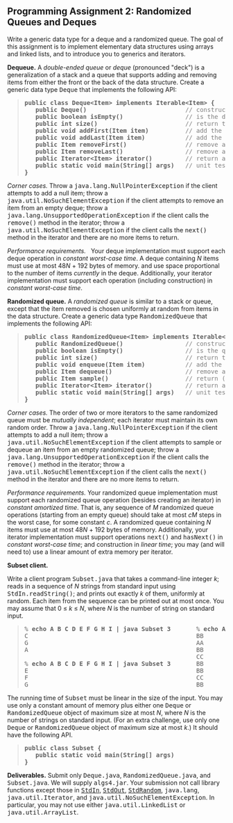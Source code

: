 <!-- saved from url=(0062)http://coursera.cs.princeton.edu/algs4/assignments/queues.html -->
<html><head><meta http-equiv="Content-Type" content="text/html; charset=UTF-8">

<title>
Programming Assignment 2: Randomized Queues and Deques
</title><style type="text/css"></style></head>

<body>
<h2>Programming Assignment 2: Randomized Queues and Deques</h2>

<p>

Write a generic data type for a deque and a randomized queue.
The goal of this assignment is to implement elementary data structures
using arrays and linked lists, and to introduce you to generics and
iterators.

</p><p>
<b>Dequeue.</b>
A <em>double-ended queue</em> or <em>deque</em> (pronounced "deck")
is a generalization of a 
stack and a queue that supports adding and removing items 
from either the front or the back of the data structure.
Create a generic data type <tt>Deque</tt> that implements the following API:

</p><blockquote>
<pre><b>public class Deque&lt;Item&gt; implements Iterable&lt;Item&gt; {</b>
<b>   public Deque()                           </b><font color="gray">// construct an empty deque</font>
<b>   public boolean isEmpty()                 </b><font color="gray">// is the deque empty?</font>
<b>   public int size()                        </b><font color="gray">// return the number of items on the deque</font>
<b>   public void addFirst(Item item)          </b><font color="gray">// add the item to the front</font>
<b>   public void addLast(Item item)           </b><font color="gray">// add the item to the end</font>
<b>   public Item removeFirst()                </b><font color="gray">// remove and return the item from the front</font>
<b>   public Item removeLast()                 </b><font color="gray">// remove and return the item from the end</font>
<b>   public Iterator&lt;Item&gt; iterator()         </b><font color="gray">// return an iterator over items in order from front to end</font>
<b>   public static void main(String[] args)   </b><font color="gray">// unit testing</font>
<b>}</b>
</pre>
</blockquote>


<p><em>Corner cases.</em>
Throw a <tt>java.lang.NullPointerException</tt>
if the client attempts to add a null item;
throw a <tt>java.util.NoSuchElementException</tt>
if the client attempts to remove an item from an empty deque;
throw a <tt>java.lang.UnsupportedOperationException</tt> if the client calls
the <tt>remove()</tt> method in the iterator;
throw a <tt>java.util.NoSuchElementException</tt> if the client calls the <tt>next()</tt>
method in the iterator and there are no more items to return.

</p><p><em>Performance requirements.</em> &nbsp;
Your deque implementation must support each deque operation
in <em>constant worst-case time</em>.
A deque containing <em>N</em> items must use at most 48<em>N</em> + 192 bytes of memory.
and use space proportional to the number of items <em>currently</em> in
the deque.
Additionally, your iterator implementation must support
each operation (including construction) in <em>constant worst-case time</em>.



</p><p><b>Randomized queue.</b>
A <em>randomized queue</em> is similar to a stack or queue, except that
the item removed is chosen uniformly at random from items in
the data structure.
Create a generic data type <tt>RandomizedQueue</tt>
that implements the following API:

</p><blockquote>
<pre><b>public class RandomizedQueue&lt;Item&gt; implements Iterable&lt;Item&gt; {</b>
<b>   public RandomizedQueue()                 </b><font color="gray">// construct an empty randomized queue</font>
<b>   public boolean isEmpty()                 </b><font color="gray">// is the queue empty?</font>
<b>   public int size()                        </b><font color="gray">// return the number of items on the queue</font>
<b>   public void enqueue(Item item)           </b><font color="gray">// add the item</font>
<b>   public Item dequeue()                    </b><font color="gray">// remove and return a random item</font>
<b>   public Item sample()                     </b><font color="gray">// return (but do not remove) a random item</font>
<b>   public Iterator&lt;Item&gt; iterator()         </b><font color="gray">// return an independent iterator over items in random order</font>
<b>   public static void main(String[] args)   </b><font color="gray">// unit testing</font>
<b>}</b>
</pre>  
</blockquote>


<p><em>Corner cases.</em>
The order of two or more iterators to the same randomized queue must be
<em>mutually independent</em>; each iterator must maintain its own random order.
Throw a <tt>java.lang.NullPointerException</tt>
if the client attempts to add a null item;
throw a <tt>java.util.NoSuchElementException</tt>
if the client attempts to sample or dequeue an item from an empty randomized queue;
throw a <tt>java.lang.UnsupportedOperationException</tt> if the client calls
the <tt>remove()</tt> method in the iterator;
throw a <tt>java.util.NoSuchElementException</tt> if the client calls the <tt>next()</tt>
method in the iterator and there are no more items to return.



</p><p><em>Performance requirements.</em>
Your randomized queue implementation must support each randomized queue operation
(besides creating an iterator) in <em>constant amortized time</em>.
That is, any sequence of <em>M</em> randomized queue operations (starting from
an empty queue) should take at most <em>cM</em> steps in the worst case,
for some constant <em>c</em>.
A randomized queue containing <em>N</em> items must use at most
48<em>N</em> + 192 bytes of memory.
Additionally, your iterator implementation must support 
operations <tt>next()</tt> and <tt>hasNext()</tt> in <em>constant worst-case time</em>;
and construction in <em>linear time</em>; you may (and will need to) use a
linear amount of extra memory per iterator.





</p><p>
<b>Subset client.</b>

Write a client program <tt>Subset.java</tt> that takes a
command-line integer <em>k</em>; reads in a sequence of
<em>N</em> strings from standard input using <tt>StdIn.readString()</tt>;
and prints out exactly <em>k</em> of them, uniformly at random.
Each item from the sequence can be printed out at most once.
You may assume that 0 ≤ <em>k</em> ≤ <em>N</em>, where <em>N</em>
is  the number of string on standard input.

</p><blockquote>
<pre>% <b>echo A B C D E F G H I | java Subset 3</b>       % <b>echo AA BB BB BB BB BB CC CC | java Subset 8</b>
C                                              BB
G                                              AA
A                                              BB
                                               CC
% <b>echo A B C D E F G H I | java Subset 3</b>       BB
E                                              BB
F                                              CC
G                                              BB
</pre>
</blockquote>


The running time of <tt>Subset</tt> must be linear in the size of the input.
You may use only a constant amount of memory plus either
one <tt>Deque</tt> or <tt>RandomizedQueue</tt> object of maximum size at most <em>N</em>,
where <em>N</em> is the number of strings on standard input.
(For an extra challenge, use only one <tt>Deque</tt> or <tt>RandomizedQueue</tt> object of maximum
size at most <em>k</em>.)
It should have the following API.

<blockquote>
<pre><b>public class Subset {</b>
<b>   public static void main(String[] args)</b>
<b>}</b>
</pre>
</blockquote>



<!--

<p><li>
Write a program <tt>Palindrome.java</tt> that
reads in a sequence of characters from standard input,
using <tt>StdIn.readChar()</tt>, and determines 
whether that sequence represents a <em>Watson-Crick
complemented palindrome</em>: the {A, C, T, G}-sequence
equals its reverse
when you replace each base with its complement: A-T, C-G).
Watson-Crick palindromes have many important biological roles.
For example, tumor cells frequently amplify their genes by
forming Watson-Crick palindromes.

<blockquote>
<pre>
% <b>echo AAAACGTTTT | java Palindrome</b>            % <b>echo AAAACTTTT | java Palindrome</b>
true                                           false

% <b>echo AGCTAGCT | java Palindrome</b>              % <b>echo agctagct | java Palindrome</b>
true                                           false

% <b>echo GC | java Palindrome</b>                    % <b>echo AGCTTCGA | java Palindrome</b>
true                                           false

% <b>echo | java Palindrome</b>                       % <b>echo A | java Palindrome</b>
true                                           false
</pre>
</blockquote>


</ul>
-->


<p>
<b>Deliverables.</b>
Submit only <tt>Deque.java</tt>, <tt>RandomizedQueue.java</tt>, and <tt>Subset.java</tt>.
We will supply <tt>algs4.jar</tt>.
Your submission not call library functions except those in
<a href="http://algs4.cs.princeton.edu/code/javadoc/edu/princeton/cs/algs4/StdIn.html"><tt>StdIn</tt></a>,
<a href="http://algs4.cs.princeton.edu/code/javadoc/edu/princeton/cs/algs4/StdOut.html"><tt>StdOut</tt></a>,
<a href="http://algs4.cs.princeton.edu/code/javadoc/edu/princeton/cs/algs4/StdRandom.html"><tt>StdRandom</tt></a>,
<tt>java.lang</tt>, <tt>java.util.Iterator</tt>, and
<tt>java.util.NoSuchElementException</tt>.
In particular, you may not use either <tt>java.util.LinkedList</tt> or <tt>java.util.ArrayList</tt>.





<!--
<p><br><Br>

<ADDRESS><SMALL>
This assignment was developed by Kevin Wayne.
<br>Copyright &copy; 2005.
</SMALL>
</ADDRESS>
</BODY></HTML>
-->



</p></body></html>
